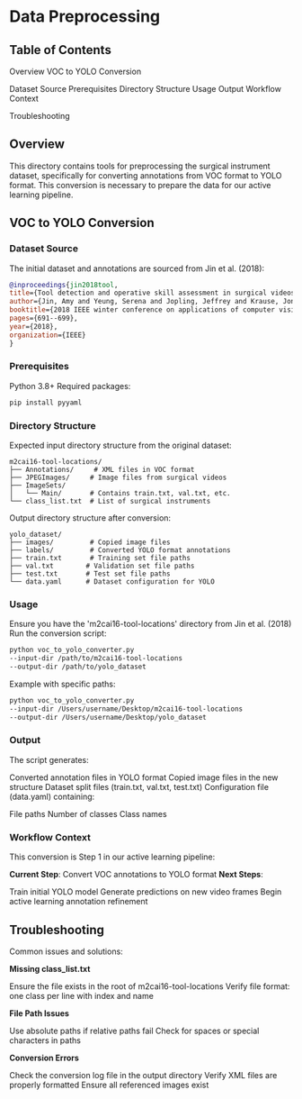 # Data Preprocessing
## Table of Contents

Overview
VOC to YOLO Conversion

Dataset Source
Prerequisites
Directory Structure
Usage
Output
Workflow Context


Troubleshooting

## Overview
This directory contains tools for preprocessing the surgical instrument dataset, specifically for converting annotations from VOC format to YOLO format. This conversion is necessary to prepare the data for our active learning pipeline.
## VOC to YOLO Conversion
### Dataset Source
The initial dataset and annotations are sourced from Jin et al. (2018):
```bibtex
@inproceedings{jin2018tool,
title={Tool detection and operative skill assessment in surgical videos using region-based convolutional neural networks},
author={Jin, Amy and Yeung, Serena and Jopling, Jeffrey and Krause, Jonathan and Azagury, Dan and Milstein, Arnold and Fei-Fei, Li},
booktitle={2018 IEEE winter conference on applications of computer vision (WACV)},
pages={691--699},
year={2018},
organization={IEEE}
}
```
### Prerequisites

Python 3.8+
Required packages:
```bash
pip install pyyaml
```

### Directory Structure
Expected input directory structure from the original dataset:
```
m2cai16-tool-locations/
├── Annotations/     # XML files in VOC format
├── JPEGImages/     # Image files from surgical videos
├── ImageSets/
│   └── Main/       # Contains train.txt, val.txt, etc.
└── class_list.txt  # List of surgical instruments
```
Output directory structure after conversion:
```
yolo_dataset/
├── images/         # Copied image files
├── labels/         # Converted YOLO format annotations
├── train.txt       # Training set file paths
├── val.txt        # Validation set file paths
├── test.txt       # Test set file paths
└── data.yaml      # Dataset configuration for YOLO
```
### Usage

Ensure you have the 'm2cai16-tool-locations' directory from Jin et al. (2018)
Run the conversion script:
```bash
python voc_to_yolo_converter.py 
--input-dir /path/to/m2cai16-tool-locations 
--output-dir /path/to/yolo_dataset
```
Example with specific paths:
```bash
python voc_to_yolo_converter.py 
--input-dir /Users/username/Desktop/m2cai16-tool-locations 
--output-dir /Users/username/Desktop/yolo_dataset
```

### Output
The script generates:

Converted annotation files in YOLO format
Copied image files in the new structure
Dataset split files (train.txt, val.txt, test.txt)
Configuration file (data.yaml) containing:

File paths
Number of classes
Class names



### Workflow Context
This conversion is Step 1 in our active learning pipeline:

**Current Step**: Convert VOC annotations to YOLO format
**Next Steps**:

Train initial YOLO model
Generate predictions on new video frames
Begin active learning annotation refinement



## Troubleshooting
Common issues and solutions:

**Missing class_list.txt**

Ensure the file exists in the root of m2cai16-tool-locations
Verify file format: one class per line with index and name


**File Path Issues**

Use absolute paths if relative paths fail
Check for spaces or special characters in paths


**Conversion Errors**

Check the conversion log file in the output directory
Verify XML files are properly formatted
Ensure all referenced images exist
